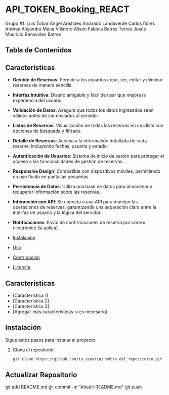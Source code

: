 # API_TOKEN_Booking_REACT

Grupo #1.
Luis Tobar
Ángel Aristides Alvarado Landaverde
Carlos flores
Andrea Alejandra Mena Villatoro
Alison Fabiola Batres Torres
Josúe Mauricio Benavides Batres

## Tabla de Contenidos

## Características

- **Gestión de Reservas**: Permite a los usuarios crear, ver, editar y eliminar reservas de manera sencilla.
- **Interfaz Intuitiva**: Diseño amigable y fácil de usar que mejora la experiencia del usuario.
- **Validación de Datos**: Asegura que todos los datos ingresados sean válidos antes de ser enviados al servidor.
- **Listas de Reservas**: Visualización de todas las reservas en una lista con opciones de búsqueda y filtrado.
- **Detalle de Reservas**: Acceso a la información detallada de cada reserva, incluyendo fechas, usuario y estado.
- **Autenticación de Usuarios**: Sistema de inicio de sesión para proteger el acceso a las funcionalidades de gestión de reservas.
- **Responsive Design**: Compatible con dispositivos móviles, permitiendo un uso fluido en pantallas pequeñas.
- **Persistencia de Datos**: Utiliza una base de datos para almacenar y recuperar información sobre las reservas.
- **Interacción con API**: Se conecta a una API para manejar las operaciones de reservas, garantizando una separación clara entre la interfaz de usuario y la lógica del servidor.
- **Notificaciones**: Envío de confirmaciones de reserva por correo electrónico (si aplica).


- [Instalación](#instalación)
- [Uso](#uso)
- [Contribución](#contribución)
- [Licencia](#licencia)

## Características

- [Característica 1]
- [Característica 2]
- [Característica 3]
- [Agregar más características si es necesario]

## Instalación

Sigue estos pasos para instalar el proyecto:

1. Clona el repositorio:
   ```bash
   git clone https://github.com/tu_usuario/nombre_del_repositorio.git

## Actualizar Repositorio
git add README.md
git commit -m "Añadir README.md"
git push

